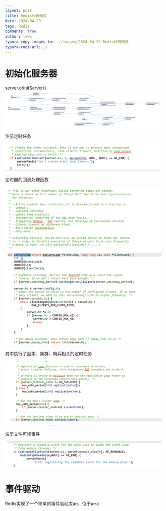 ```yaml
---
layout: post
title: Redis代码阅读
date: 2024-04-29
tags: Redis
comments: true
author: lewx
typora-copy-images-to: ../images/2024-04-29-Redis代码阅读
typora-root-url: ./
---
```




# 初始化服务器

server.c/initServer()![Butterfly-aeCreateTimeEvent](../images/2024-04-29-Redis代码阅读/Butterfly-aeCreateTimeEvent.png)



注册定时任务

![image-20240429171229826](../images/2024-04-29-Redis代码阅读/image-20240429171229826.png)



定时器的回调处理函数

![image-20240429171341211](../images/2024-04-29-Redis代码阅读/image-20240429171341211.png)

其中执行了副本、集群、哨兵相关的定时任务

![image-20240429173053737](../images/2024-04-29-Redis代码阅读/image-20240429173053737.png)





注册文件可读事件

![image-20240429171153165](../images/2024-04-29-Redis代码阅读/image-20240429171153165.png)





# 事件驱动

Redis实现了一个简单的事件驱动库ae，位于ae.c

